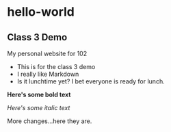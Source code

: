 # hello-world

## Class 3 Demo

My personal website for 102

* This is for the class 3 demo
* I really like Markdown
* Is it lunchtime yet? I bet everyone is ready for lunch.

**Here's some bold text**

*Here's some italic text*

More changes...here they are.
